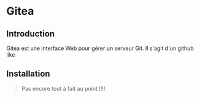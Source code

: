 # Gitea

## Introduction

Gitea est une interface Web pour gérer un serveur Git. Il s'agit d'un github like

## Installation




> Pas encore tout à fait au point !!!!

